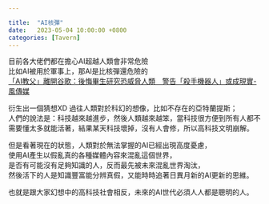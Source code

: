 ```yaml
---

title:  "AI核彈"
date:   2023-05-04 10:00:00 +0800
categories: [Tavern]
---
```


目前各大佬們都在擔心AI超越人類會非常危險  
比如AI被用於軍事上，那AI是比核彈還危險的  
[「AI教父」離開谷歌：後悔畢生研究恐威脅人類　警告「殺手機器人」或成現實-風傳媒](https://www.storm.mg/article/4785149?mode=whole)

衍生出一個猜想XD
過往人類對於科幻的想像，比如不存在的亞特蘭提斯；  
人們的說法是：科技越來越進步，然後人類越來越笨，當科技很方便到所有人都不需要懂太多就能活著，結果某天科技壞掉，沒有人會修，所以高科技文明崩解。

但是看著現在的狀態，人類對於無法掌握的AI已經出現高度憂慮，  
使用AI產生以假亂真的各種媒體內容來混亂這個世界，  
是否有可能沒有足夠知識的人，反而最先被未來混亂世界淘汰，  
然後活下的人是知識豐富能分辨真假，又能時時追著日異月新的AI更新的思維。  

也就是跟大家幻想中的高科技社會相反，未來的AI世代必須人人都是聰明的人。